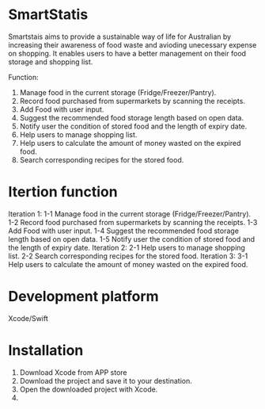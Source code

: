 # SmartStatis
  Smartstais aims to provide a sustainable way of life for Australian by increasing their awareness of food waste and avioding unecessary expense on shopping. It enables users to have a better management on their food storage and shopping list.

Function:
1. Manage food in the current storage (Fridge/Freezer/Pantry).
2. Record food purchased from supermarkets by scanning the receipts.
3. Add Food with user input.
4. Suggest the recommended food storage length based on open data.
5. Notify user the condition of stored food and the length of expiry date.
6. Help users to manage shopping list.
7. Help users to calculate the amount of money wasted on the expired food.
8. Search corresponding recipes for the stored food.

# Itertion function
Iteration 1: 
  1-1 Manage food in the current storage (Fridge/Freezer/Pantry).
  1-2 Record food purchased from supermarkets by scanning the receipts.
  1-3 Add Food with user input.
  1-4 Suggest the recommended food storage length based on open data.
  1-5 Notify user the condition of stored food and the length of expiry date.
Iteration 2:
  2-1 Help users to manage shopping list.
  2-2 Search corresponding recipes for the stored food.
Iteration 3:
  3-1 Help users to calculate the amount of money wasted on the expired food.
# Development platform
  Xcode/Swift
# Installation 
  1. Download Xcode from APP store
  2. Download the project and save it to your destination.
  3. Open the downloaded project with Xcode.
  4. 
